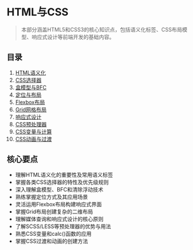 # HTML与CSS

> 本部分涵盖HTML5和CSS3的核心知识点，包括语义化标签、CSS布局模型、响应式设计等前端开发的基础内容。

## 目录

1. [HTML语义化](./01-HTML语义化.md)
2. [CSS选择器](./02-CSS选择器.md)
3. [盒模型与BFC](./03-盒模型与BFC.md)
4. [定位与布局](./04-定位与布局.md)
5. [Flexbox布局](./05-Flexbox布局.md)
6. [Grid网格布局](./06-Grid网格布局.md)
7. [响应式设计](./07-响应式设计.md)
8. [CSS预处理器](./08-CSS预处理器.md)
9. [CSS变量与计算](./09-CSS变量与计算.md)
10. [CSS动画与过渡](./10-CSS动画与过渡.md)

## 核心要点

- 理解HTML语义化的重要性及常用语义标签
- 掌握各类CSS选择器的特性及优先级规则
- 深入理解盒模型、BFC和清除浮动技术
- 熟练掌握定位方式及其应用场景
- 灵活运用Flexbox布局构建响应式界面
- 掌握Grid布局创建复杂的二维布局
- 理解媒体查询和响应式设计的核心原则
- 了解SCSS/LESS等预处理器的优势与用法
- 熟悉CSS变量和calc()函数的应用
- 掌握CSS过渡和动画的创建方法